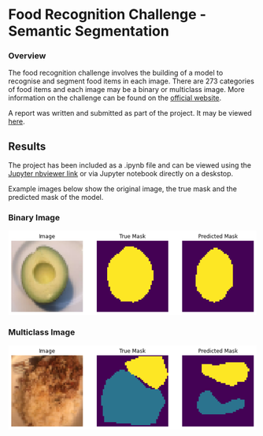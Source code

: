 # Food Recognition Challenge - Semantic Segmentation

### Overview
The food recognition challenge involves the building of a model to recognise and segment food items in each image. There are 273 categories of food items and each image may be a binary or multiclass image. More information on the challenge can be found on the [official website](https://www.aicrowd.com/challenges/food-recognition-challenge).

A report was written and submitted as part of the project. It may be viewed [here](https://github.com/lucamarini22/food-recognition-challenge/blob/main/res/report.pdf).

## Results
The project has been included as a .ipynb file and can be viewed using the [Jupyter nbviewer link](https://nbviewer.jupyter.org/github/lucamarini22/food-recognition-challenge/blob/main/food-segmentation-model.ipynb) or via Jupyter notebook directly on a deskstop. 

Example images below show the original image, the true mask and the predicted mask of the model.

### Binary Image
![](https://github.com/lucamarini22/food-recognition-challenge/blob/main/res/images/binary.png)

### Multiclass Image
![](https://github.com/lucamarini22/food-recognition-challenge/blob/main/res/images/multi.png)

